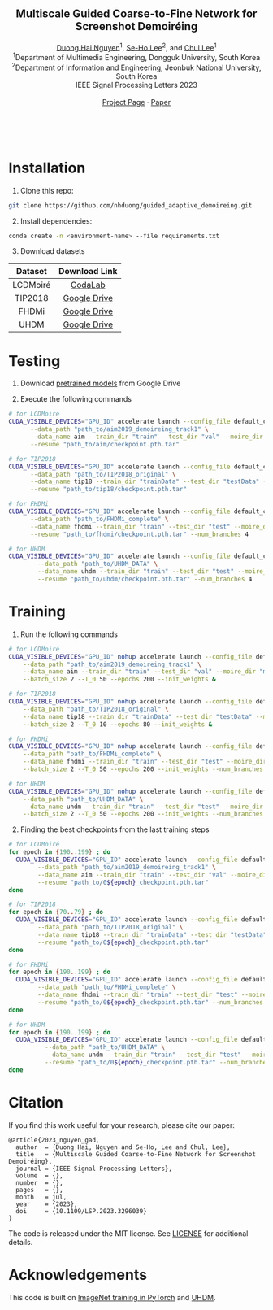 <!-- PROJECT LOGO -->
<br />
<p align="center">
  <!-- <a href="https://nhduong.github.io/">
    <img src="dgu.png" alt="Logo" width="224" height="224">
  </a> -->

  <h2 align="center">Multiscale Guided Coarse-to-Fine Network for Screenshot Demoiréing</h2>

  <p align="center">
    <a href="mailto:duongnguyen@mme.dongguk.edu" target="_blank">Duong Hai Nguyen</a><sup>1</sup>,
    <a href="mailto:seholee@jbnu.ac.kr" target="_blank">Se-Ho Lee</a><sup>2</sup>, and 
    <a href="mailto:chullee@dongguk.edu" target="_blank">Chul Lee</a><sup>1</sup>
    <br>
    <sup>1</sup>Department of Multimedia Engineering, Dongguk University, South Korea<br>
    <sup>2</sup>Department of Information and Engineering, Jeonbuk National University, South Korea<br>
    IEEE Signal Processing Letters 2023
    <br>
    <br>
    <a href="https://nhduong.github.io/guided_demoireing_net">Project Page</a>
    ·
    <a href="https://doi.org/10.1109/LSP.2023.3296039">Paper</a>
  </p>
</p>

<br>
<br>
<br>

# Installation
1. Clone this repo:
```bash
git clone https://github.com/nhduong/guided_adaptive_demoireing.git
```

2. Install dependencies:
```bash
conda create -n <environment-name> --file requirements.txt
```

3. Download datasets

| Dataset | Download Link |
| :---: | :---: |
| LCDMoiré | [CodaLab](https://competitions.codalab.org/competitions/20165) |
| TIP2018 | [Google Drive](https://drive.google.com/drive/folders/109cAIZ0ffKLt34P7hOMKUO14j3gww2UC) |
| FHDMi | [Google Drive](https://drive.google.com/drive/folders/1IJSeBXepXFpNAvL5OyZ2Y1yu4KPvDxN5) |
| UHDM | [Google Drive](https://drive.google.com/drive/folders/1DyA84UqM7zf3CeoEBNmTi_dJ649x2e7e) |

# Testing
1. Download [pretrained models](https://drive.google.com/drive/folders/1PNC3Q8Iqh9Ksg9zilsidgAF1lWCe2wJN?usp=sharing) from Google Drive

2. Execute the following commands
```bash
# for LCDMoiré
CUDA_VISIBLE_DEVICES="GPU_ID" accelerate launch --config_file default_config.yaml --mixed_precision=fp16 main.py --test_batch_size 1 --affine --l1loss --adaloss --perloss --evaluate --log2file \
      --data_path "path_to/aim2019_demoireing_track1" \
      --data_name aim --train_dir "train" --test_dir "val" --moire_dir "moire" --clean_dir "clear" \
      --resume "path_to/aim/checkpoint.pth.tar"

# for TIP2018
CUDA_VISIBLE_DEVICES="GPU_ID" accelerate launch --config_file default_config.yaml --mixed_precision=fp16 main.py --test_batch_size 1 --affine --l1loss --adaloss --perloss --evaluate --log2file \
      --data_path "path_to/TIP2018_original" \
      --data_name tip18 --train_dir "trainData" --test_dir "testData" --moire_dir "source" --clean_dir "target" \
      --resume "path_to/tip18/checkpoint.pth.tar"

# for FHDMi
CUDA_VISIBLE_DEVICES="GPU_ID" accelerate launch --config_file default_config.yaml --mixed_precision=fp16 main.py --test_batch_size 1 --affine --l1loss --adaloss --perloss --evaluate --log2file \
      --data_path "path_to/FHDMi_complete" \
      --data_name fhdmi --train_dir "train" --test_dir "test" --moire_dir "source" --clean_dir "target" \
      --resume "path_to/fhdmi/checkpoint.pth.tar" --num_branches 4

# for UHDM
CUDA_VISIBLE_DEVICES="GPU_ID" accelerate launch --config_file default_config.yaml --mixed_precision=fp16 main.py --test_batch_size 1 --affine --l1loss --adaloss --perloss --evaluate --log2file \
        --data_path "path_to/UHDM_DATA" \
        --data_name uhdm --train_dir "train" --test_dir "test" --moire_dir "" --clean_dir "" \
        --resume "path_to/uhdm/checkpoint.pth.tar" --num_branches 4

```

# Training

1. Run the following commands

```bash
# for LCDMoiré
CUDA_VISIBLE_DEVICES="GPU_ID" nohup accelerate launch --config_file default_config.yaml --mixed_precision=fp16 main.py --test_batch_size 1 --affine --l1loss --adaloss --perloss --dont_calc_mets_at_all --log2file \
    --data_path "path_to/aim2019_demoireing_track1" \
    --data_name aim --train_dir "train" --test_dir "val" --moire_dir "moire" --clean_dir "clear" \
    --batch_size 2 --T_0 50 --epochs 200 --init_weights &

# for TIP2018
CUDA_VISIBLE_DEVICES="GPU_ID" nohup accelerate launch --config_file default_config.yaml --mixed_precision=fp16 main.py --test_batch_size 1 --affine --l1loss --adaloss --perloss --dont_calc_mets_at_all --log2file \
    --data_path "path_to/TIP2018_original" \
    --data_name tip18 --train_dir "trainData" --test_dir "testData" --moire_dir "source" --clean_dir "target" \
    --batch_size 2 --T_0 10 --epochs 80 --init_weights &

# for FHDMi
CUDA_VISIBLE_DEVICES="GPU_ID" nohup accelerate launch --config_file default_config.yaml --mixed_precision=fp16 main.py --test_batch_size 1 --affine --l1loss --adaloss --perloss --dont_calc_mets_at_all --log2file \
    --data_path "path_to/FHDMi_complete" \
    --data_name fhdmi --train_dir "train" --test_dir "test" --moire_dir "source" --clean_dir "target" \
    --batch_size 2 --T_0 50 --epochs 200 --init_weights --num_branches 4 &

# for UHDM
CUDA_VISIBLE_DEVICES="GPU_ID" nohup accelerate launch --config_file default_config.yaml --mixed_precision=fp16 main.py --test_batch_size 1 --affine --l1loss --adaloss --perloss --dont_calc_mets_at_all --log2file \
    --data_path "path_to/UHDM_DATA" \
    --data_name uhdm --train_dir "train" --test_dir "test" --moire_dir "" --clean_dir "" \
    --batch_size 2 --T_0 50 --epochs 200 --init_weights --num_branches 4 &
```

2. Finding the best checkpoints from the last training steps
```bash
# for LCDMoiré
for epoch in {190..199} ; do
  CUDA_VISIBLE_DEVICES="GPU_ID" accelerate launch --config_file default_config.yaml --mixed_precision=fp16 main.py --test_batch_size 1 --affine --l1loss --adaloss --perloss --evaluate --log2file \
        --data_path "path_to/aim2019_demoireing_track1" \
        --data_name aim --train_dir "train" --test_dir "val" --moire_dir "moire" --clean_dir "clear" \
        --resume "path_to/0${epoch}_checkpoint.pth.tar"
done

# for TIP2018
for epoch in {70..79} ; do
  CUDA_VISIBLE_DEVICES="GPU_ID" accelerate launch --config_file default_config.yaml --mixed_precision=fp16 main.py --test_batch_size 1 --affine --l1loss --adaloss --perloss --evaluate --log2file \
        --data_path "path_to/TIP2018_original" \
        --data_name tip18 --train_dir "trainData" --test_dir "testData" --moire_dir "source" --clean_dir "target" \
        --resume "path_to/0${epoch}_checkpoint.pth.tar"
done

# for FHDMi
for epoch in {190..199} ; do
  CUDA_VISIBLE_DEVICES="GPU_ID" accelerate launch --config_file default_config.yaml --mixed_precision=fp16 main.py --test_batch_size 1 --affine --l1loss --adaloss --perloss --evaluate --log2file \
        --data_path "path_to/FHDMi_complete" \
        --data_name fhdmi --train_dir "train" --test_dir "test" --moire_dir "source" --clean_dir "target" \
        --resume "path_to/0${epoch}_checkpoint.pth.tar" --num_branches 4
done

# for UHDM
for epoch in {190..199} ; do
  CUDA_VISIBLE_DEVICES="GPU_ID" accelerate launch --config_file default_config.yaml --mixed_precision=fp16 main.py --test_batch_size 1 --affine --l1loss --adaloss --perloss --evaluate --log2file \
          --data_path "path_to/UHDM_DATA" \
          --data_name uhdm --train_dir "train" --test_dir "test" --moire_dir "" --clean_dir "" \
          --resume "path_to/0${epoch}_checkpoint.pth.tar" --num_branches 4
done
```

# Citation
If you find this work useful for your research, please cite our paper:
```
@article{2023_nguyen_gad,
  author  = {Duong Hai, Nguyen and Se-Ho, Lee and Chul, Lee},
  title   = {Multiscale Guided Coarse-to-Fine Network for Screenshot Demoiréing},
  journal = {IEEE Signal Processing Letters},
  volume  = {},
  number  = {},
  pages   = {},
  month   = jul,
  year    = {2023},
  doi     = {10.1109/LSP.2023.3296039}
}
```

The code is released under the MIT license. See [LICENSE](https://choosealicense.com/licenses/mit/) for additional details.

# Acknowledgements
This code is built on [ImageNet training in PyTorch](https://github.com/pytorch/examples/tree/main/imagenet) and [UHDM](https://github.com/CVMI-Lab/UHDM).